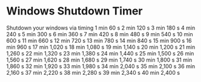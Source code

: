 # Windows Shutdown Timer
Shutdown your windows via timing
1 min	60 s
2 min	120 s
3 min	180 s
4 min	240 s
5 min	300 s
6 min	360 s
7 min	420 s
8 min	480 s
9 min	540 s
10 min	600 s
11 min	660 s
12 min	720 s
13 min	780 s
14 min	840 s
15 min	900 s
16 min	960 s
17 min	1,020 s
18 min	1,080 s
19 min	1,140 s
20 min	1,200 s
21 min	1,260 s
22 min	1,320 s
23 min	1,380 s
24 min	1,440 s
25 min	1,500 s
26 min	1,560 s
27 min	1,620 s
28 min	1,680 s
29 min	1,740 s
30 min	1,800 s
31 min	1,860 s
32 min	1,920 s
33 min	1,980 s
34 min	2,040 s
35 min	2,100 s
36 min	2,160 s
37 min	2,220 s
38 min	2,280 s
39 min	2,340 s
40 min	2,400 s
